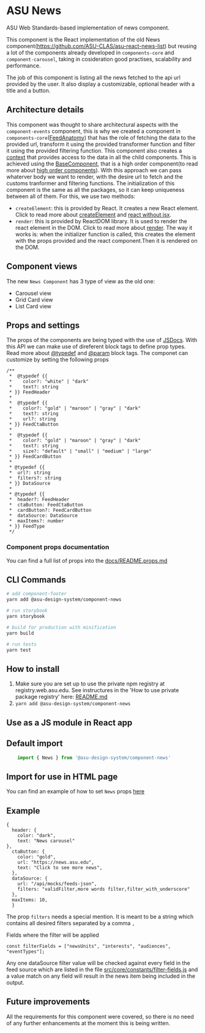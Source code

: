 # ASU News
ASU Web Standards-based implementation of news component.

This component is the React implementation of the old News component(https://github.com/ASU-CLAS/asu-react-news-list) but reusing a lot of the components already developed in `components-core` and `component-carousel`, taking in cosideration good practises, scalability and performance.

The job of this component is listing all the news fetched to the api url provided by the user. It also display a customizable, optional header with a title and a button.

## Architecture details
This component was thought to share architectural aspects with the `component-events` component, this is why we created a component in `components-core`([FeedAnatomy](../components-core/src/components/FeedAnatomy/FeedContainerContext.js)) that has the role of fetching the data to the provided url, transform it using the provided transformer function and filter it using the provided filtering function. This component also creates a [context](https://reactjs.org/docs/context.html) that provides access to the data in all the child components.
This is achieved using the [BaseComponent](./src/core/components/BaseFeed/index.js), that is a high order component(to read more about [high order components](https://reactjs.org/docs/higher-order-components.html)). With this approach we can pass whaterver body we want to render, with the desire url to fetch and the customs tranformer and filtering functions.
The initialization of this component is the same as all the packages, so it can keep uniqueness between all of them. For this, we use two methods:
 - `createElement`: this is provided by React. It creates a new React element. Click to read more about [createElement](https://reactjs.org/docs/react-api.html#createelement) and [react without jsx](https://reactjs.org/docs/react-without-jsx.html).
 - `render`: this is provided by ReactDOM library. It is used to render the react element in the DOM. Click to read more about [render](https://reactjs.org/docs/react-dom.html).
The way it works is: when the initializer function is called, this creates the element with the props provided and the react component.Then it is rendered on the DOM.

## Component views
The new `News Component` has 3 type of view as the old one:

- Carousel view
- Grid Card view
- List Card view
## Props and settings
The props of the components are being typed with the use of [JSDocs](https://jsdoc.app/about-getting-started.html). With this API we can make use of direferent block tags to define prop types. Read more about [@typedef](https://jsdoc.app/tags-typedef.html) and [@param](https://jsdoc.app/tags-param.html) block tags.
The componet can customize by setting the following props

```JS
/**
 *  @typedef {{
 *    color?: "white" | "dark"
 *    text?: string
 * }} FeedHeader
 *
 *  @typedef {{
 *    color?: "gold" | "maroon" | "gray" | "dark"
 *    text?: string
 *    url?: string
 * }} FeedCtaButton
 *
 *  @typedef {{
 *    color?: "gold" | "maroon" | "gray" | "dark"
 *    text?: string
 *    size?: "default" | "small" | "medium" | "large"
 * }} FeedCardButton
 *
 * @typedef {{
 *  url?: string
 *  filters?: string
 * }} DataSource
 *
 * @typedef {{
 *  header?: FeedHeader
 *  ctaButton: FeedCtaButton
 *  cardButton?: FeedCardButton
 *  dataSource: DataSource
 *  maxItems?: number
 * }} FeedType
 */

```

### Component props documentation

You can find a full list of props into the [docs/README.props.md](docs/README.props.md)

## CLI Commands

``` bash
# add component-footer
yarn add @asu-design-system/component-news

# run storybook
yarn storybook

# build for production with minification
yarn build

# run tests
yarn test

```

## How to install

1. Make sure you are set up to use the private npm registry at registry.web.asu.edu. See instructures in the 'How to use private package registry' here: [README.md](../../README.md)
2. ```yarn add @asu-design-system/component-news```

## Use as a JS module in React app

## Default import
```JAVASCRIPT
    import { News } from '@asu-design-system/component-news'
```

## Import for use in HTML page
You can find an example of how to set `News` props [here](/packages/component-news/examples/card-list-news.html)


## Example

```JS
{
  header: {
    color: "dark",
    text: "News carousel"
},
  ctaButton: {
    color: "gold",
    url: "https://news.asu.edu",
    text: "Click to see more news",
  },
  dataSource: {
    url: "/api/mocks/feeds-json",
    filters: "validFilter,more words filter,filter_with_underscore"
  },
  maxItems: 10,
  }
  ```

The prop `filters` needs a special mention.
It is meant to be a string which contains all desired filters separated by a comma `,`

Fields where the filter will be applied

```JS
const filterFields = ["newsUnits", "interests", "audiences", "eventTypes"];
```

Any one dataSource filter value will be checked against every field in the feed source
which are listed in the file [src/core/constants/filter-fields.js](/packages/component-news/src/core/constants/filter-fields.js) and a value match on any field will result in the news item being included in the output.

## Future improvements
All the requirements for this component were covered, so there is no need of any further enhancements at the moment this is being written.
